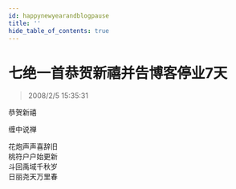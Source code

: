 ```yaml
---
id: happynewyearandblogpause
title: ''
hide_table_of_contents: true
---
```


# 七绝一首恭贺新禧并告博客停业7天

> 2008/2/5 15:35:31

<div style={{color:'#FF0000', fontSize: '56px', fontWeight: 'bold', textAlign: 'center', lineHeight: '150%'}}>

恭贺新禧
</div>

<div style={{color:'#FF0000', fontSize: '32px', fontWeight: 'bold', textAlign: 'center', lineHeight: '150%'}}>

缠中说禅
</div>

<div style={{color:'#FF0000', fontSize: '32px', fontWeight: 'bold', textAlign: 'center', lineHeight: '150%'}}>

花炮声声喜辞旧<br/>
桃符户户始更新<br/>
斗回禹域千秋岁<br/>
日丽尧天万里春
</div>